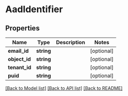 # AadIdentifier

## Properties
Name | Type | Description | Notes
------------ | ------------- | ------------- | -------------
**email_id** | **string** |  | [optional] 
**object_id** | **string** |  | [optional] 
**tenant_id** | **string** |  | [optional] 
**puid** | **string** |  | [optional] 

[[Back to Model list]](../../README.md#documentation-for-models) [[Back to API list]](../../README.md#documentation-for-api-endpoints) [[Back to README]](../../README.md)

